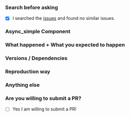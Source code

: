 ### Search before asking

- [X] I searched the [issues](https://github.com/alibaba/async_simple/issues) and found no similar issues.


### Async_simple Component


### What happened + What you expected to happen


### Versions / Dependencies


### Reproduction way


### Anything else


### Are you willing to submit a PR?

- [ ] Yes I am willing to submit a PR!

